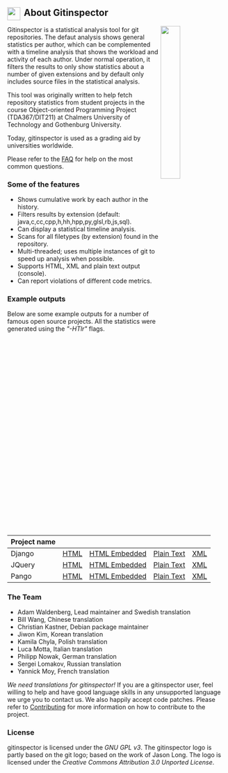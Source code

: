 <h2>
 <img align="left" height="30px"   
      src="https://raw.githubusercontent.com/ejwa/gitinspector/master/gitinspector/html/gitinspector_piclet.png"/>
      &nbsp;About Gitinspector
</h2>
<img align="right" width="30%" src="https://raw.github.com/wiki/ejwa/gitinspector/images/html_example.jpg" /> 
Gitinspector is a statistical analysis tool for git repositories. The defaut analysis shows general statistics per author, which can be complemented with a timeline analysis that shows the workload and activity of each author. Under normal operation, it filters the results to only show statistics about a number of given extensions and by default only includes source files in the statistical analysis.

This tool was originally written to help fetch repository statistics from student projects in the course Object-oriented Programming Project (TDA367/DIT211) at Chalmers University of Technology and Gothenburg University.

Today, gitinspector is used as a grading aid by universities worldwide.

Please refer to the [FAQ](https://github.com/ejwa/gitinspector/wiki/FAQ) for help on the most common questions.

### Some of the features
  * Shows cumulative work by each author in the history.
  * Filters results by extension (default: java,c,cc,cpp,h,hh,hpp,py,glsl,rb,js,sql).
  * Can display a statistical timeline analysis.
  * Scans for all filetypes (by extension) found in the repository.
  * Multi-threaded; uses multiple instances of git to speed up analysis when possible.
  * Supports HTML, XML and plain text output (console).
  * Can report violations of different code metrics.

### Example outputs
Below are some example outputs for a number of famous open source projects. All the statistics were generated using the *"-HTlr"* flags.

| Project name | | | | |
|---|---|---|---|---|
| Django | [HTML](http://htmlpreview.github.io/?https://raw.github.com/wiki/ejwa/gitinspector/examples/django_output.html) | [HTML Embedded](http://htmlpreview.github.io/?https://raw.github.com/wiki/ejwa/gitinspector/examples/django_output.emb.html) | [Plain Text](https://raw.github.com/wiki/ejwa/gitinspector/examples/django_output.txt) | [XML](https://raw.github.com/wiki/ejwa/gitinspector/examples/django_output.xml) |
| JQuery | [HTML](http://htmlpreview.github.io/?https://raw.github.com/wiki/ejwa/gitinspector/examples/jquery_output.html) | [HTML Embedded](http://htmlpreview.github.io/?https://raw.github.com/wiki/ejwa/gitinspector/examples/jquery_output.emb.html) | [Plain Text](https://raw.github.com/wiki/ejwa/gitinspector/examples/jquery_output.txt) | [XML](https://raw.github.com/wiki/ejwa/gitinspector/examples/jquery_output.xml) |
| Pango | [HTML](http://htmlpreview.github.io/?https://raw.github.com/wiki/ejwa/gitinspector/examples/pango_output.html) | [HTML Embedded](http://htmlpreview.github.io/?https://raw.github.com/wiki/ejwa/gitinspector/examples/pango_output.emb.html) | [Plain Text](https://raw.github.com/wiki/ejwa/gitinspector/examples/pango_output.txt) | [XML](https://raw.github.com/wiki/ejwa/gitinspector/examples/pango_output.xml) |

### The Team
  * Adam Waldenberg, Lead maintainer and Swedish translation
  * Bill Wang, Chinese translation
  * Christian Kastner, Debian package maintainer
  * Jiwon Kim, Korean translation
  * Kamila Chyla, Polish translation
  * Luca Motta, Italian translation
  * Philipp Nowak, German translation
  * Sergei Lomakov, Russian translation
  * Yannick Moy, French translation

*We need translations for gitinspector!* If you are a gitinspector user, feel willing to help and have good language skills in any unsupported language we urge you to contact us. We also happily accept code patches. Please refer to [Contributing](https://github.com/ejwa/gitinspector/wiki/Contributing) for more information on how to contribute to the project.

### License
gitinspector is licensed under the *GNU GPL v3*. The gitinspector logo is partly based on the git logo; based on the work of Jason Long. The logo is licensed under the *Creative Commons Attribution 3.0 Unported License*.
